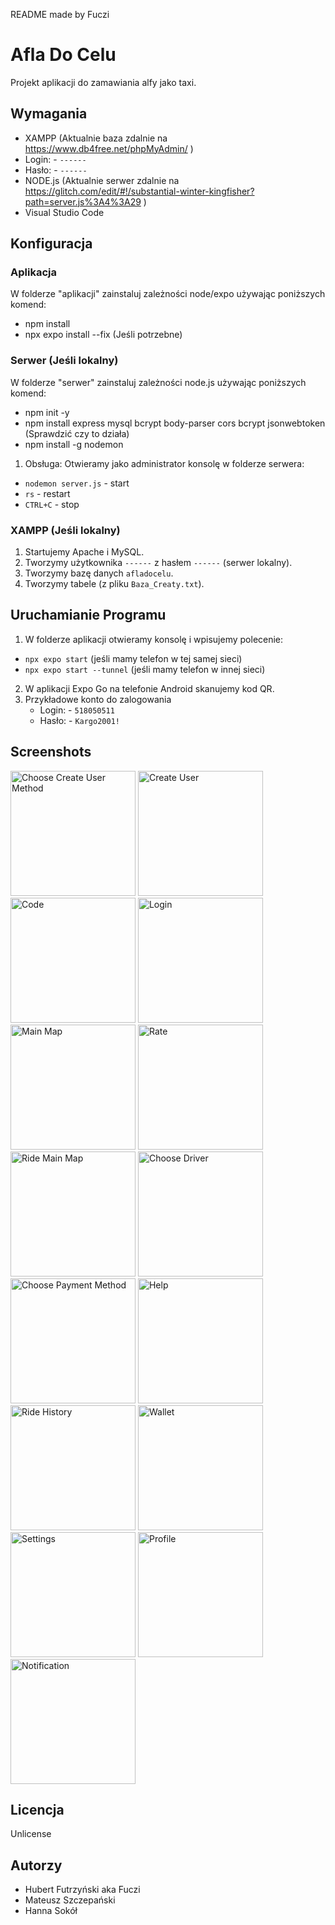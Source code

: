 README made by Fuczi

# Afla Do Celu

Projekt aplikacji do zamawiania alfy jako taxi.

## Wymagania

- XAMPP (Aktualnie baza zdalnie na https://www.db4free.net/phpMyAdmin/ )
- Login: - `------`
- Hasło: - `------`
- NODE.js (Aktualnie serwer zdalnie na https://glitch.com/edit/#!/substantial-winter-kingfisher?path=server.js%3A4%3A29 )
- Visual Studio Code

## Konfiguracja

### Aplikacja
W folderze "aplikacji" zainstaluj zależności node/expo używając poniższych komend:
- npm install 
- npx expo install --fix (Jeśli potrzebne)

### Serwer (Jeśli lokalny)
W folderze "serwer" zainstaluj zależności node.js używając poniższych komend:
- npm init -y
- npm install express mysql bcrypt body-parser cors bcrypt jsonwebtoken (Sprawdzić czy to działa)
- npm install -g nodemon

 1. Obsługa:
Otwieramy jako administrator konsolę w folderze serwera:
   - `nodemon server.js` - start 
   - `rs` - restart
   - `CTRL+C` - stop

### XAMPP (Jeśli lokalny)
1. Startujemy Apache i MySQL.
2. Tworzymy użytkownika `------` z hasłem `------` (serwer lokalny).
3. Tworzymy bazę danych `afladocelu`.
4. Tworzymy tabele (z pliku `Baza_Creaty.txt`).

## Uruchamianie Programu

1. W folderze aplikacji otwieramy konsolę i wpisujemy polecenie: 
 - `npx expo start` (jeśli mamy telefon w tej samej sieci)
 - `npx expo start --tunnel` (jeśli mamy telefon w innej sieci)
2. W aplikacji Expo Go na telefonie Android skanujemy kod QR.
3. Przykładowe konto do zalogowania
	- Login: - `518050511`
	- Hasło: - `Kargo2001!`

<h2>Screenshots</h2>
<img src="https://github.com/Fuchak/AlfaDoCelu/assets/103064805/7d813bb5-39c0-4ef3-b7d2-1d8802a6b599" width="200" alt="Choose Create User Method">
<img src="https://github.com/Fuchak/AlfaDoCelu/assets/103064805/8817a268-8b90-4a3f-812e-74c02d5bdb08" width="200" alt="Create User">
<img src="https://github.com/Fuchak/AlfaDoCelu/assets/103064805/55264ea9-aad9-49b0-8cac-f389f2f427a7" width="200" alt="Code">
<img src="https://github.com/Fuchak/AlfaDoCelu/assets/103064805/8d728029-9216-4bd6-b2dc-697ff05906e0" width="200" alt="Login">
<img src="https://github.com/Fuchak/AlfaDoCelu/assets/103064805/5d7f6f6a-eeb3-4ac2-824e-342a93e8cd8c" width="200" alt="Main Map">
<img src="https://github.com/Fuchak/AlfaDoCelu/assets/103064805/bcc6199e-a570-4669-b16c-008f475fe515" width="200" alt="Rate">
<img src="https://github.com/Fuchak/AlfaDoCelu/assets/103064805/c7a5d9f8-1a0e-4155-a810-0dbd7b77ec34" width="200" alt="Ride Main Map">
<img src="https://github.com/Fuchak/AlfaDoCelu/assets/103064805/a00ee224-6ff8-4296-a008-c50abe5cc86c" width="200" alt="Choose Driver">
<img src="https://github.com/Fuchak/AlfaDoCelu/assets/103064805/fdd5f6f5-2828-4044-8503-9f58aad019bf" width="200" alt="Choose Payment Method">
<img src="https://github.com/Fuchak/AlfaDoCelu/assets/103064805/45fa98af-0a43-45b4-9019-20358b1b1d70" width="200" alt="Help">
<img src="https://github.com/Fuchak/AlfaDoCelu/assets/103064805/5726e6a6-19c9-4448-9787-c25b19c0a68e" width="200" alt="Ride History">
<img src="https://github.com/Fuchak/AlfaDoCelu/assets/103064805/491d6f96-f800-4e1e-b267-56955cb1ba93" width="200" alt="Wallet">
<img src="https://github.com/Fuchak/AlfaDoCelu/assets/103064805/a4384a31-59cf-4966-b51a-06de16009590" width="200" alt="Settings">
<img src="https://github.com/Fuchak/AlfaDoCelu/assets/103064805/f7df7e3c-6639-4eac-87f0-42fb9218a126" width="200" alt="Profile">
<img src="https://github.com/Fuchak/AlfaDoCelu/assets/103064805/3b7d5853-5575-49ac-a204-130745cda93f" width="200" alt="Notification">

## Licencja

Unlicense

## Autorzy

- Hubert Futrzyński aka Fuczi 
- Mateusz Szczepański
- Hanna Sokół
